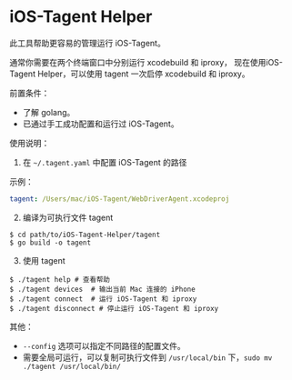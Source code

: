 # iOS-Tagent Helper

此工具帮助更容易的管理运行 iOS-Tagent。

通常你需要在两个终端窗口中分别运行 xcodebuild 和 iproxy，
现在使用iOS-Tagent Helper，可以使用 tagent 一次启停 xcodebuild 和 iproxy。

前置条件：
- 了解 golang。
- 已通过手工成功配置和运行过 iOS-Tagent。

使用说明：

1. 在 `~/.tagent.yaml` 中配置 iOS-Tagent 的路径

示例：

```yaml
tagent: /Users/mac/iOS-Tagent/WebDriverAgent.xcodeproj
```

2. 编译为可执行文件 tagent

```shell script
$ cd path/to/iOS-Tagent-Helper/tagent
$ go build -o tagent
```

3. 使用 tagent

```shell script
$ ./tagent help # 查看帮助
$ ./tagent devices  # 输出当前 Mac 连接的 iPhone
$ ./tagent connect  # 运行 iOS-Tagent 和 iproxy
$ ./tagent disconnect # 停止运行 iOS-Tagent 和 iproxy
```

其他：

- `--config` 选项可以指定不同路径的配置文件。
- 需要全局可运行，可以复制可执行文件到 `/usr/local/bin` 下，`sudo mv ./tagent /usr/local/bin/`